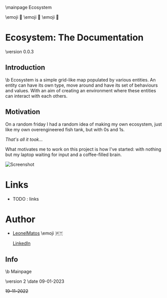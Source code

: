 \mainpage Ecosystem

\emoji :leaves: \emoji :herb: \emoji :green_salad:

# Ecosystem: The Documentation

\version 0.0.3

## Introduction

 \b Ecosystem is a simple grid-like map populated by various entities. An entity can have its own type, move around and 
have its set of behaviours and values. With an aim of creating an environment where these entities can interact with
each others.

## Motivation

 On a random friday I had a random idea of making my own ecosystem, just like my own overengineered fish tank, but with 0s and 1s.

*That's all it took...*

 What motivates me to work on this project is how I've started: with nothing but my laptop waiting for input and a coffee-filled 
brain.

![Screenshot](https://dev-to-uploads.s3.amazonaws.com/uploads/articles/yfeqc3ggkr2q0mjjtgkc.png)

# Links

- TODO : links

# Author

- [LeonelMatos](https://github.com/LeonelMatos) \emoji :portugal:
	
	[LinkedIn](https://www.linkedin.com/in/leonel-matos-644156236/)


## Info

\b Mainpage

\version 2
\date 09-01-2023

~~19-11-2022~~
